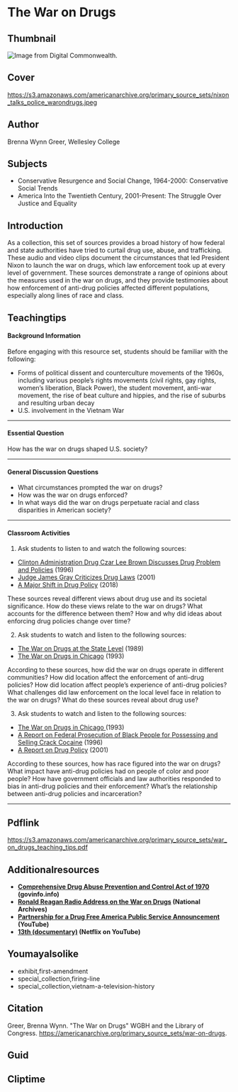 # The War on Drugs

## Thumbnail

![Image from Digital Commonwealth.](https://s3.amazonaws.com/americanarchive.org/primary_source_sets/nixon_talks_police_warondrugs_673px.png "Image from Digital Commonwealth.")

## Cover
https://s3.amazonaws.com/americanarchive.org/primary_source_sets/nixon_talks_police_warondrugs.jpeg

## Author

Brenna Wynn Greer, Wellesley College

## Subjects

- Conservative Resurgence and Social Change, 1964-2000: Conservative Social Trends
- America Into the Twentieth Century, 2001-Present: The Struggle Over Justice and Equality

## Introduction

As a collection, this set of sources provides a broad history of how federal and state authorities have tried to curtail drug use, abuse, and trafficking. These audio and video clips document the circumstances that led President Nixon to launch the war on drugs, which law enforcement took up at every level of government. These sources demonstrate a range of opinions about the measures used in the war on drugs, and they provide testimonies about how enforcement of anti-drug policies affected different populations, especially along lines of race and class. 


## Teachingtips

 

#### Background Information

Before engaging with this resource set, students should be familiar with the following:
- Forms of political dissent and counterculture movements of the 1960s, including various people’s rights movements (civil rights, gay rights, women’s liberation, Black Power), the student movement, anti-war movement, the rise of beat culture and hippies, and the rise of suburbs and resulting urban decay
- U.S. involvement in the Vietnam War




<hr>

#### Essential Question 

How has the war on drugs shaped U.S. society? 

<hr>

#### General Discussion Questions

- What circumstances prompted the war on drugs?
- How was the war on drugs enforced?
- In what ways did the war on drugs perpetuate racial and class disparities in American society?




<hr>

#### Classroom Activities

1) Ask students to listen to and watch the following sources:   

- [Clinton Administration Drug Czar Lee Brown Discusses Drug Problem and Policies](/primary_source_sets/war-on-drugs/6-529-th8bg2jq4s) (1996)
- [Judge James Gray Criticizes Drug Laws](/primary_source_sets/war-on-drugs/8-16-3x83j39b24) (2001)
- [A Major Shift in Drug Policy](/primary_source_sets/war-on-drugs/9-525-804xg9gf2) (2018)

These sources reveal different views about drug use and its societal significance. How do these views relate to the war on drugs? What accounts for the difference between them? How and why did ideas about enforcing drug policies change over time?   



2) Ask students to watch and listen to the following sources: 


- [The War on Drugs at the State Level](/primary_source_sets/war-on-drugs/3-29-56zw3z50) (1989)
- [The War on Drugs in Chicago](/primary_source_sets/war-on-drugs/4-526-x639z91v3n) (1993)


According to these sources, how did the  war on drugs operate in different communities? How did location affect the enforcement of anti-drug policies? How did location affect people’s experience of anti-drug policies? What challenges did law enforcement on the local level face in relation to the war on drugs? What do these sources reveal about drug use?


3) Ask students to watch and listen to the following sources:
      

- [The War on Drugs in Chicago ](/primary_source_sets/war-on-drugs/4-526-x639z91v3n) (1993)
- [A Report on Federal Prosecution of Black People for Possessing and Selling Crack Cocaine](/primary_source_sets/war-on-drugs/5-507-s17sn01w0f) (1996)
- [A Report on Drug Policy](/primary_source_sets/war-on-drugs/7-259-m61bpj86) (2001)

According to these sources, how has race figured into the war on drugs? What impact have anti-drug policies had on people of color and poor people? How have government officials and law authorities responded to bias in anti-drug policies and their enforcement? What’s the relationship between anti-drug policies and incarceration? 


<hr>

## Pdflink

https://s3.amazonaws.com/americanarchive.org/primary_source_sets/war_on_drugs_teaching_tips.pdf

## Additionalresources


- **[Comprehensive Drug Abuse Prevention and Control Act of 1970](https://www.govinfo.gov/content/pkg/STATUTE-84/pdf/STATUTE-84-Pg1236.pdf#page=7) (govinfo.info)**
- **[Ronald Reagan Radio Address on the War on Drugs](https://catalog.archives.gov/id/117700433) (National Archives)** 
- **[Partnership for a Drug Free America Public Service Announcement](https://www.youtube.com/watch?v=GOnENVylxPI) (YouTube)** 
- **[13th (documentary)](https://www.youtube.com/watch?v=krfcq5pF8u8) (Netflix on YouTube)** 



## Youmayalsolike
- exhibit,first-amendment
- special_collection,firing-line
- special_collection,vietnam-a-television-history

## Citation

Greer, Brenna Wynn. "The War on Drugs" WGBH and the Library of Congress. https://americanarchive.org/primary_source_sets/war-on-drugs.

## Guid
## Cliptime
